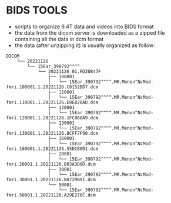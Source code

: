 # BIDS TOOLS
* scripts to organize 9.4T data and videos into BIDS format
* the data from the dicom server is downloaded as a zipped file containing all the data in dcm format
* the data (after unzipping it) is usually organized as follow:

```
DICOM
    └── 20221126
        └── 15Ear_390792^^^^
            └── 20221126_01.FD20847F
                ├── 100001
                │   └── 15Ear_390792^^^^.MR.Menon^NcMod-fmri.100001.1.20221126.C8152BD7.dcm
                ├── 110001
                │   └── 15Ear_390792^^^^.MR.Menon^NcMod-fmri.110001.1.20221126.E8E820AD.dcm
                ├── 120001
                │   └── 15Ear_390792^^^^.MR.Menon^NcMod-fmri.120001.1.20221126.1FC860A9.dcm
                ├── 130001
                │   └── 15Ear_390792^^^^.MR.Menon^NcMod-fmri.130001.1.20221126.BCFF7F90.dcm
                ├── 160001
                │   └── 15Ear_390792^^^^.MR.Menon^NcMod-fmri.160001.1.20221126.55DC8001.dcm
                ├── 20001
                │   └── 15Ear_390792^^^^.MR.Menon^NcMod-fmri.20001.1.20221126.B83A3D8D.dcm
                ├── 30001
                │   └── 15Ear_390792^^^^.MR.Menon^NcMod-fmri.30001.1.20221126.B8729B91.dcm
                └── 50001
                    └── 15Ear_390792^^^^.MR.Menon^NcMod-fmri.50001.1.20221126.A29E276C.dcm
```
